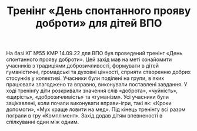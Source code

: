 ﻿---
title: Тренінг «День спонтанного прояву доброти» для дітей ВПО
---

На базі КГ №55 КМР 14.09.22 для ВПО був проведений тренінг «День спонтанного прояву доброти». Цей захід мав на меті ознайомити учасників з традиціями доброзичливості, формувати в дітей гуманістичні, громадські та духовні цінності, сприяти створенню добрих стосунків у колективі. Учасники були поділені на групи, в яких працювали злагоджено та вправно, виконували поставлені завдання. У ході тренінгу діти розкривали значення слів «доброта», «чуйність», «щирість», «доброзичливість» та «гуманізм». Усі учасники були зацікавлені, коли почали виконувати вправи-ігри, такі як: «Кроки допомоги», «Мух краще ловити на мед». Під кінець тренінгу всі разом пограли в гру «Комплімент». Захід додав дітям впевненості в спілкуванні один між одним.

<slideshow />
